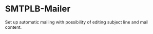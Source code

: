 # SMTPLB-Mailer
Set up automatic mailing with possibility of editing subject line and mail content.
